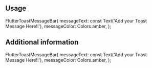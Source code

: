  
## Usage 
 FlutterToastMessageBar(
    messageText: const Text('Add your Toast Message Here!!'),
    messageColor: Colors.amber,
  );

## Additional information

 FlutterToastMessageBar(
    messageText: const Text('Add your Toast Message Here!!'),
    messageColor: Colors.amber,
  );